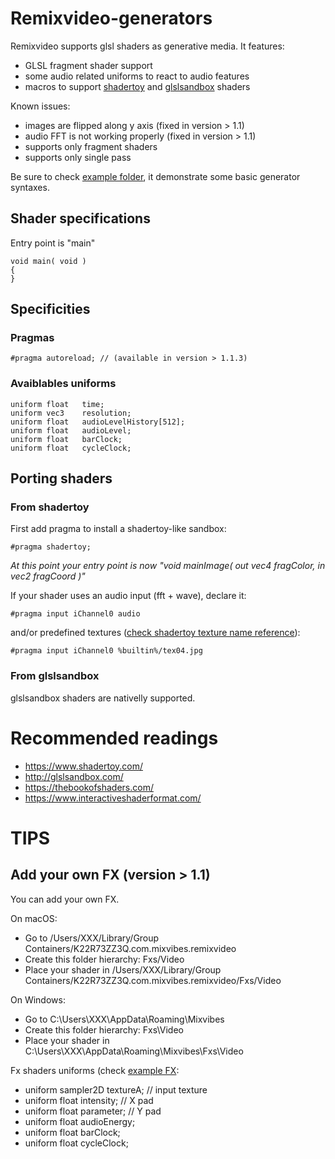 # Remixvideo-generators

Remixvideo supports glsl shaders as generative media. It features:

 * GLSL fragment shader support
 * some audio related uniforms to react to audio features
 * macros to support [shadertoy](https://www.shadertoy.com/) and [glslsandbox](http://glslsandbox.com/) shaders
 
 Known issues:
  * images are flipped along y axis (fixed in version > 1.1)
  * audio FFT is not working properly (fixed in version > 1.1)
  * supports only fragment shaders
  * supports only single pass
  
  Be sure to check [example folder](https://github.com/mixvibes/remixvideo-generators/tree/master/examples), it demonstrate some basic generator syntaxes.
  
## Shader specifications

Entry point is "main"
```
void main( void )
{
}
```
## Specificities

### Pragmas

```
#pragma autoreload; // (available in version > 1.1.3)
```

### Avaiblables uniforms

```
uniform float   time;
uniform vec3    resolution;
uniform float   audioLevelHistory[512];
uniform float   audioLevel;
uniform float   barClock;
uniform float   cycleClock; 
```
 
## Porting shaders 

### From shadertoy

First add pragma to install a shadertoy-like sandbox:
```
#pragma shadertoy;
```
_At this point your entry point is now "void mainImage( out vec4 fragColor, in vec2 fragCoord )"_

If your shader uses an audio input (fft + wave), declare it:
```
#pragma input iChannel0 audio
```

and/or predefined textures ([check shadertoy texture name reference](https://raw.githubusercontent.com/mixvibes/remixvideo-generators/master/shadertoy_textures.png)):
```
#pragma input iChannel0 %builtin%/tex04.jpg
```

### From glslsandbox

glslsandbox shaders are nativelly supported.

# Recommended readings
 * https://www.shadertoy.com/
 * http://glslsandbox.com/
 * https://thebookofshaders.com/
 * https://www.interactiveshaderformat.com/
 
# TIPS
## Add your own FX (version > 1.1)
You can add your own FX. 

On macOS:
 * Go to /Users/XXX/Library/Group Containers/K22R73ZZ3Q.com.mixvibes.remixvideo
 * Create this folder hierarchy: Fxs/Video 
 * Place your shader in /Users/XXX/Library/Group Containers/K22R73ZZ3Q.com.mixvibes.remixvideo/Fxs/Video
 
 On Windows:
 * Go to C:\Users\XXX\AppData\Roaming\Mixvibes 
 * Create this folder hierarchy: Fxs\Video 
 * Place your shader in C:\Users\XXX\AppData\Roaming\Mixvibes\Fxs\Video

Fx shaders uniforms (check [example FX](https://github.com/mixvibes/remixvideo/blob/master/examples/FX-RED%20ALERT.glsl):
 * uniform sampler2D textureA; // input texture
 * uniform float intensity; // X pad
 * uniform float parameter; // Y pad
 * uniform float audioEnergy;
 * uniform float barClock;
 * uniform float cycleClock;
 
